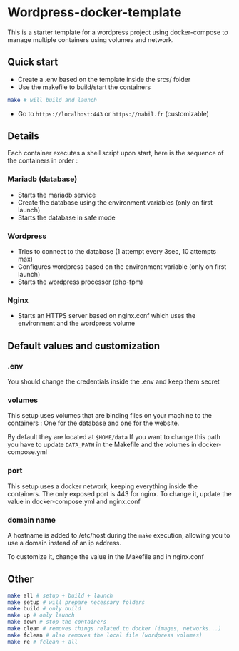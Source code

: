 # Wordpress-docker-template

This is a starter template for a wordpress project using docker-compose to manage multiple containers using volumes and network.

## Quick start

- Create a .env based on the template inside the srcs/ folder
- Use the makefile to build/start the containers
```bash
make # will build and launch
``` 
- Go to `https://localhost:443` or `https://nabil.fr` (customizable)

## Details

Each container executes a shell script upon start, here is the sequence of the containers in order :

### Mariadb (database)
- Starts the mariadb service
- Create the database using the environment variables (only on first launch)
- Starts the database in safe mode

### Wordpress
- Tries to connect to the database (1 attempt every 3sec, 10 attempts max)
- Configures wordpress based on the environment variable (only on first launch)
- Starts the wordpress processor (php-fpm)

### Nginx
- Starts an HTTPS server based on nginx.conf which uses the environment and the wordpress volume

## Default values and customization

### .env
You should change the credentials inside the .env and keep them secret

### volumes
This setup uses volumes that are binding files on your machine to the containers : One for the database and one for the website.

By default they are located at `$HOME/data`
If you want to change this path you have to update `DATA_PATH` in the Makefile and the volumes in docker-compose.yml

### port
This setup uses a docker network, keeping everything inside the containers. The only exposed port is 443 for nginx.
To change it, update the value in docker-compose.yml and nginx.conf

### domain name
A hostname is added to /etc/host during the `make` execution, allowing you to use a domain instead of an ip address.

To customize it, change the value in the Makefile and in nginx.conf

## Other

```bash
make all # setup + build + launch
make setup # will prepare necessary folders
make build # only build
make up # only launch
make down # stop the containers
make clean # removes things related to docker (images, networks...)
make fclean # also removes the local file (wordpress volumes)
make re # fclean + all
```
